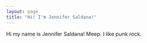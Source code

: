 ```yaml
---
layout: page
title: "Hi! I'm Jennifer Saldana!"
---
```


Hi my name is Jennifer Saldana! Meep. I like punk rock.
